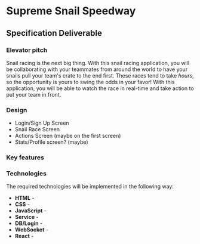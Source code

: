 # Supreme Snail Speedway

## Specification Deliverable

### Elevator pitch

Snail racing is the next big thing. With this snail racing application, you will be collaborating with your teammates from around the world to have your snails pull your team's crate to the end first. These races tend to take *hours*, so the opportunity is yours to swing the odds in your favor! With this application, you will be able to watch the race in real-time and take action to put your team in front.

### Design

- Login/Sign Up Screen
- Snail Race Screen
- Actions Screen (maybe on the first screen)
- Stats/Profile screen? (maybe)

### Key features


### Technologies

The required technologies will be implemented in the following way:

- **HTML** - 
- **CSS** - 
- **JavaScript** - 
- **Service** - 
- **DB/Login** - 
- **WebSocket** -
- **React** - 
